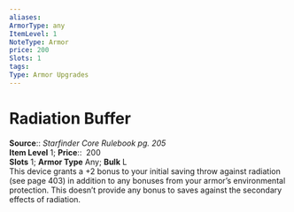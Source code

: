 ```yaml
---
aliases: 
ArmorType: any
ItemLevel: 1
NoteType: Armor
price: 200
Slots: 1
tags: 
Type: Armor Upgrades
---
```


# Radiation Buffer

**Source**:: _Starfinder Core Rulebook pg. 205_  
**Item Level** 1;
**Price**::  200  
**Slots** 1; **Armor Type** Any; **Bulk** L  
This device grants a +2 bonus to your initial saving throw against radiation (see page 403) in addition to any bonuses from your armor’s environmental protection. This doesn’t provide any bonus to saves against the secondary effects of radiation.
